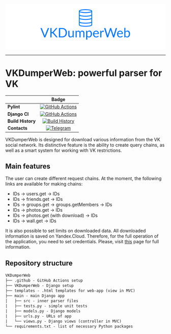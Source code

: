 <div align="center">
  <img src="logo.png"><br>
</div>

-----------------

# VKDumperWeb: powerful parser for VK
||Badge|
|------|:------:|
|**Pylint**|[![GitHub Actions](https://github.com/IvanMoskalenko/VKDumperWeb/workflows/pylint.yml/badge.svg?branch=master)](https://github.com/IvanMoskalenko/VKDumperWeb/actions?query=branch%3Amaster) |
|**Django CI**|[![GitHub Actions](https://github.com/IvanMoskalenko/VKDumperWeb/workflows/django.yml/badge.svg?branch=master)](https://github.com/IvanMoskalenko/VKDumperWeb/actions?query=branch%3Amaster) |
|**Build History**|[![Build History](https://buildstats.info/github/chart/IvanMoskalenko/VKDumperWeb)](https://github.com/IvanMoskalenko/VKDumperWeb/actions?query=branch%3Amaster) |
|**Contacts**|[![Telegram](https://raw.githubusercontent.com/Patrolavia/telegram-badge/master/ask.svg)](https://t.me/vnmsklnk)|

VKDumperWeb is designed for download various information from the VK social network. Its distinctive feature is the ability to create query chains, as well as a smart system for working with VK restrictions.

## Main features
The user can create different request chains. At the moment, the following links are available for making chains:
* IDs -> users.get -> IDs
* IDs -> friends.get -> IDs
* IDs -> groups.get -> groups.getMembers -> IDs
* IDs -> photos.get -> IDs
* IDs -> photos.get (with download) -> IDs
* IDs -> wall.get -> IDs

It is also possible to set limits on downloaded data. All downloaded information is saved on Yandex.Cloud. Therefore, for the full operation of the application, you need to set credentials. Please, visit [this](https://cloud.yandex.ru/docs/storage/tools/boto) page for full information.

## Repository structure
```
VKDumperWeb
├── .github - GitHub Actions setup
├── VKDumperWeb - Django setup
├── templates - .html templates for web-app (view in MVC)
├── main - main Django app
│   ├── src - inner parser files
|   ├── tests.py - simple unit tests
|   ├── models.py - Django models
|   ├── urls.py - URLs of app
|   └── views.py - Django views (controller in MVC)
└── requirements.txt - list of necessary Python packages
```

